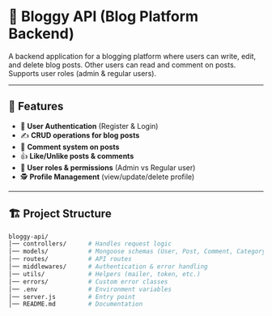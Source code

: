 # 📖 Bloggy API (Blog Platform Backend)

A backend application for a blogging platform where users can write, edit, and delete blog posts. Other users can read and comment on posts. Supports user roles (admin & regular users).

---

## 🚀 Features
- 👤 **User Authentication** (Register & Login)  
- ✍️ **CRUD operations for blog posts**  
- 💬 **Comment system on posts**  
- 👍 **Like/Unlike posts & comments**  
- 🔑 **User roles & permissions** (Admin vs Regular user)  
- 🕵️ **Profile Management** (view/update/delete profile)  

---

## 🏗️ Project Structure
```bash
bloggy-api/
│── controllers/      # Handles request logic
│── models/           # Mongoose schemas (User, Post, Comment, Category)
│── routes/           # API routes
│── middlewares/      # Authentication & error handling
│── utils/            # Helpers (mailer, token, etc.)
│── errors/           # Custom error classes
│── .env              # Environment variables
│── server.js         # Entry point
│── README.md         # Documentation

